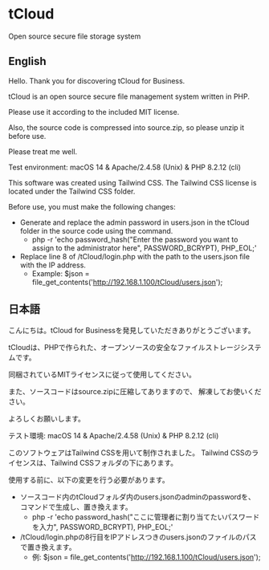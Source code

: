 # tCloud
Open source secure file storage system

## English
Hello. Thank you for discovering tCloud for Business.

tCloud is an open source secure file management system written in PHP.

Please use it according to the included MIT license.

Also, the source code is compressed into source.zip, so please unzip it before use.

Please treat me well.

Test environment: macOS 14 & Apache/2.4.58 (Unix) & PHP 8.2.12 (cli)

This software was created using Tailwind CSS. The Tailwind CSS license is located under the Tailwind CSS folder.

Before use, you must make the following changes:

- Generate and replace the admin password in users.json in the tCloud folder in the source code using the command.
  - php -r 'echo password_hash("Enter the password you want to assign to the administrator here", PASSWORD_BCRYPT), PHP_EOL;' 
- Replace line 8 of /tCloud/login.php with the path to the users.json file with the IP address.
   - Example: $json = file_get_contents('http://192.168.1.100/tCloud/users.json');

## 日本語
こんにちは。tCloud for Businessを発見していただきありがとうございます。

tCloudは、PHPで作られた、オープンソースの安全なファイルストレージシステムです。

同梱されているMITライセンスに従って使用してください。

また、ソースコードはsource.zipに圧縮してありますので、
解凍してお使いください。

よろしくお願いします。

テスト環境:
macOS 14 & 
Apache/2.4.58 (Unix) & 
PHP 8.2.12 (cli)


このソフトウェアはTailwind CSSを用いて制作されました。
Tailwind CSSのライセンスは、Tailwind CSSフォルダの下にあります。

使用する前に、以下の変更を行う必要があります。
- ソースコード内のtCloudフォルダ内のusers.jsonのadminのpasswordを、コマンドで生成し、置き換えます。
  -  php -r 'echo password_hash("ここに管理者に割り当てたいパスワードを入力", PASSWORD_BCRYPT), PHP_EOL;'
- /tCloud/login.phpの8行目をIPアドレスつきのusers.jsonのファイルのパスで置き換えます。
  - 例: $json = file_get_contents('http://192.168.1.100/tCloud/users.json');
